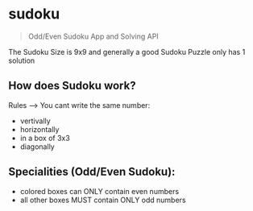 # sudoku

> Odd/Even Sudoku App and Solving API

The Sudoku Size is 9x9 and generally a good Sudoku Puzzle only has 1 solution

## How does Sudoku work?
Rules --> You cant write the same number:
- vertivally
- horizontally
- in a box of 3x3
- diagonally

## Specialities (Odd/Even Sudoku):
- colored boxes can ONLY contain even numbers
- all other boxes MUST contain ONLY odd numbers
